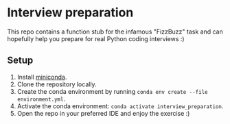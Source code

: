 # Interview preparation

This repo contains a function stub for the infamous "FizzBuzz" task and can hopefully help you
prepare for real Python coding interviews :)

## Setup
1. Install [miniconda](https://docs.conda.io/en/latest/miniconda.html).
2. Clone the repository locally.
3. Create the conda environment by running `conda env create --file environment.yml`.
4. Activate the conda environment: `conda activate interview_preparation`.
5. Open the repo in your preferred IDE and enjoy the exercise :)